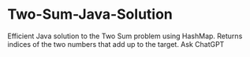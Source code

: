 # Two-Sum-Java-Solution
Efficient Java solution to the Two Sum problem using HashMap. Returns indices of the two numbers that add up to the target.          Ask ChatGPT
